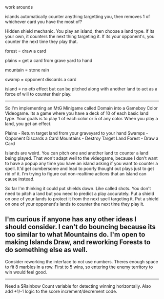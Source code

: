 work arounds

islands automatically counter anything targetting you, then removes 1 of whichever card you have the most of?

Hidden shield mechanic. You play an island, then choose a land type. If its your own, it counters the next thing targeting it. If its your opponent's, you counter the next time they play that.

forest = draw a card

plains = get a card from grave yard to hand

mountain = stone rain

swamp = opponent discards a card

island = no etb effect but can be pitched along with another land to act as a force of will to counter their play.

---
So I'm implementing an MtG Minigame called Domain into a Gameboy Color Videogame. Its a game where you have a deck of 10 of each basic land type. Your goals is to play 1 of each color or 5 of any color. When you play a land, you get an effect.

Plains - Return target land from your graveyard to your hand
Swamps - Opponent Discards a Card
Mountains - Destroy Target Land
Forest - Draw a Card

Islands are weird. You can pitch one and another land to counter a land being played. That won't adapt well to the videogame, because I don't want to have a popup any time you have an island asking if you want to counter a spell. It'd get cumbersome and lead to poorly thought out plays just to get rid of it. I'm trying to figure out non-realtime actions that an Island can cause instead.

So far I'm thinking it could put shields down. Like called shots. You don't need to pitch a land but you need to predict a play accurately. Put a shield on one of your lands to protect it from the next spell targeting it. Put a shield on one of your opponent's lands to counter the next time they play it.

I'm curious if anyone has any other ideas I should consider. I can't do bouncing because its too similar to what Mountains do. I'm open to making Islands Draw, and reworking Forests to do something else as well.
---

Consider reworking the interface to not use numbers. Theres enough space to fit 8 marbles in a row. First to 5 wins, so entering the enemy territory to win would feel good.

---

Need a $Rainbow Count variable for detecting winning horizontally. Also add +1/-1 logic to the score increment/decrement code.
